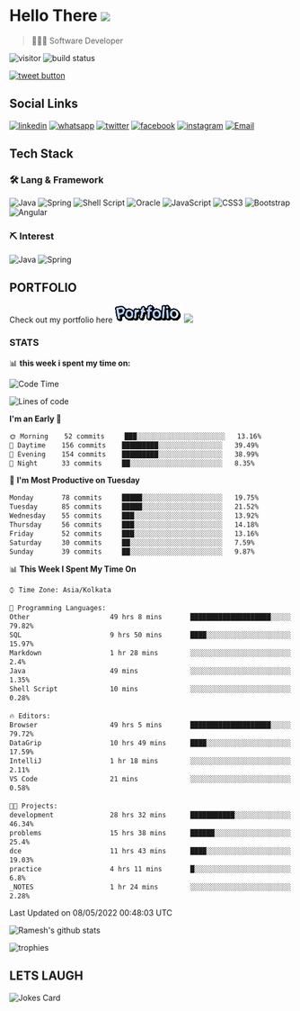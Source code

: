 
# Hello There <img src="https://media.giphy.com/media/hvRJCLFzcasrR4ia7z/giphy.gif" width="25px">

> 👨🏻‍💻 Software Developer

![visitor](https://visitor-badge.glitch.me/badge?page_id=rameskum) ![build status](https://github.com/rameskum/rameskum/workflows/build/badge.svg)

<a href="https://twitter.com/intent/tweet?text=Share&url=https%3A%2F%2Frameskum.com&hashtags=portfolio&original_referer=http%3A%2F%2Fgithub.com%2F&tw_p=tweetbutton" target="_blank">
  <img src="http://jpillora.com/github-twitter-button/img/tweet.png"
       alt="tweet button" title="Share"></img>
</a>

## Social Links

[![linkedin](https://img.shields.io/badge/LinkedIn-0077B5?style=for-the-badge&logo=linkedin&logoColor=white)](https://www.linkedin.com/in/rameskum/) [![whatsapp](https://img.shields.io/badge/WhatsApp-25D366?style=for-the-badge&logo=whatsapp&logoColor=white)](https://wa.me/+917064247865) [![twitter](https://img.shields.io/badge/Twitter-1DA1F2?style=for-the-badge&logo=twitter&logoColor=white)](https://twitter.com/rameskum) [![facebook](https://img.shields.io/badge/Facebook-1877F2?style=for-the-badge&logo=facebook&logoColor=white)](https://www.facebook.com/rameskum.fb) [![instagram](https://img.shields.io/badge/Instagram-E4405F?style=for-the-badge&logo=instagram&logoColor=white)](https://www.instagram.com/rameskum.ms/) [![Email](https://img.shields.io/badge/Microsoft_Outlook-0078D4?style=for-the-badge&logo=microsoft-outlook&logoColor=white)](mailto:rameskum.ms@outlook.com)

## Tech Stack

### 🛠 Lang & Framework

![Java](https://img.shields.io/badge/java-%23ED8B00.svg?style=for-the-badge&logo=java&logoColor=white) ![Spring](https://img.shields.io/badge/spring-%236DB33F.svg?style=for-the-badge&logo=spring&logoColor=white) ![Shell Script](https://img.shields.io/badge/shell_script-%23121011.svg?style=for-the-badge&logo=gnu-bash&logoColor=white) ![Oracle](https://img.shields.io/badge/Oracle-F80000?style=for-the-badge&logo=oracle&logoColor=white) ![JavaScript](https://img.shields.io/badge/javascript-%23323330.svg?style=for-the-badge&logo=javascript&logoColor=%23F7DF1E) ![CSS3](https://img.shields.io/badge/css3-%231572B6.svg?style=for-the-badge&logo=css3&logoColor=white) ![Bootstrap](https://img.shields.io/badge/bootstrap-%23563D7C.svg?style=for-the-badge&logo=bootstrap&logoColor=white) ![Angular](https://img.shields.io/badge/angular-%23DD0031.svg?style=for-the-badge&logo=angular&logoColor=white)

### ⛏ Interest

![Java](https://img.shields.io/badge/java-%23ED8B00.svg?style=for-the-badge&logo=java&logoColor=white) ![Spring](https://img.shields.io/badge/spring-%236DB33F.svg?style=for-the-badge&logo=spring&logoColor=white)

## PORTFOLIO

Check out my portfolio here [![PORFOLIO](res/portfolio.gif)](https://rameskum.com) <img src="https://media4.giphy.com/media/3ohhwjlY5Qvz1SA4Y8/giphy.gif?cid=790b7611c14d5b41f651c2be47dde117af00c078726bf08f&rid=giphy.gif&ct=s" width="30px">

### STATS

📊 **this week i spent my time on:**

<!--START_SECTION:waka-->
![Code Time](http://img.shields.io/badge/Code%20Time-66%20hrs%2014%20mins-blue)

![Lines of code](https://img.shields.io/badge/From%20Hello%20World%20I%27ve%20Written-559%20Thousand%20lines%20of%20code-blue)

**I'm an Early 🐤** 

```text
🌞 Morning    52 commits     ███░░░░░░░░░░░░░░░░░░░░░░   13.16% 
🌆 Daytime    156 commits    █████████░░░░░░░░░░░░░░░░   39.49% 
🌃 Evening    154 commits    █████████░░░░░░░░░░░░░░░░   38.99% 
🌙 Night      33 commits     ██░░░░░░░░░░░░░░░░░░░░░░░   8.35%

```
📅 **I'm Most Productive on Tuesday** 

```text
Monday       78 commits     █████░░░░░░░░░░░░░░░░░░░░   19.75% 
Tuesday      85 commits     █████░░░░░░░░░░░░░░░░░░░░   21.52% 
Wednesday    55 commits     ███░░░░░░░░░░░░░░░░░░░░░░   13.92% 
Thursday     56 commits     ███░░░░░░░░░░░░░░░░░░░░░░   14.18% 
Friday       52 commits     ███░░░░░░░░░░░░░░░░░░░░░░   13.16% 
Saturday     30 commits     ██░░░░░░░░░░░░░░░░░░░░░░░   7.59% 
Sunday       39 commits     ██░░░░░░░░░░░░░░░░░░░░░░░   9.87%

```


📊 **This Week I Spent My Time On** 

```text
⌚︎ Time Zone: Asia/Kolkata

💬 Programming Languages: 
Other                    49 hrs 8 mins       ████████████████████░░░░░   79.82% 
SQL                      9 hrs 50 mins       ████░░░░░░░░░░░░░░░░░░░░░   15.97% 
Markdown                 1 hr 28 mins        ░░░░░░░░░░░░░░░░░░░░░░░░░   2.4% 
Java                     49 mins             ░░░░░░░░░░░░░░░░░░░░░░░░░   1.35% 
Shell Script             10 mins             ░░░░░░░░░░░░░░░░░░░░░░░░░   0.28%

🔥 Editors: 
Browser                  49 hrs 5 mins       ████████████████████░░░░░   79.72% 
DataGrip                 10 hrs 49 mins      ████░░░░░░░░░░░░░░░░░░░░░   17.59% 
IntelliJ                 1 hr 18 mins        ░░░░░░░░░░░░░░░░░░░░░░░░░   2.11% 
VS Code                  21 mins             ░░░░░░░░░░░░░░░░░░░░░░░░░   0.58%

🐱‍💻 Projects: 
development              28 hrs 32 mins      ███████████░░░░░░░░░░░░░░   46.34% 
problems                 15 hrs 38 mins      ██████░░░░░░░░░░░░░░░░░░░   25.4% 
dce                      11 hrs 43 mins      ████░░░░░░░░░░░░░░░░░░░░░   19.03% 
practice                 4 hrs 11 mins       █░░░░░░░░░░░░░░░░░░░░░░░░   6.8% 
_NOTES                   1 hr 24 mins        ░░░░░░░░░░░░░░░░░░░░░░░░░   2.28%

```


 Last Updated on 08/05/2022 00:48:03 UTC
<!--END_SECTION:waka-->

![Ramesh's github stats](https://github-readme-stats.vercel.app/api?username=rameskum&show_icons=true&count_private=true&theme=dark)

![trophies](https://github-profile-trophy.vercel.app/?username=rameskum)

## LETS LAUGH

![Jokes Card](https://readme-jokes.vercel.app/api)


